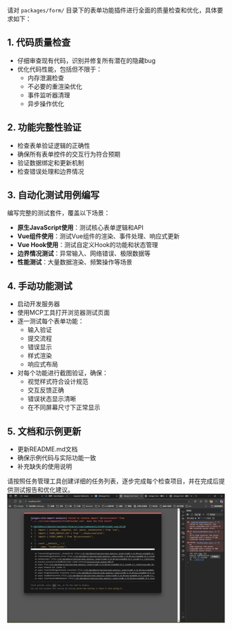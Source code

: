 请对 `packages/form/` 目录下的表单功能插件进行全面的质量检查和优化，具体要求如下：

## 1. 代码质量检查
- 仔细审查现有代码，识别并修复所有潜在的隐藏bug
- 优化代码性能，包括但不限于：
  - 内存泄漏检查
  - 不必要的重渲染优化
  - 事件监听器清理
  - 异步操作优化

## 2. 功能完整性验证
- 检查表单验证逻辑的正确性
- 确保所有表单控件的交互行为符合预期
- 验证数据绑定和更新机制
- 检查错误处理和边界情况

## 3. 自动化测试用例编写
编写完整的测试套件，覆盖以下场景：
- **原生JavaScript使用**：测试核心表单逻辑和API
- **Vue组件使用**：测试Vue组件的渲染、事件处理、响应式更新
- **Vue Hook使用**：测试自定义Hook的功能和状态管理
- **边界情况测试**：异常输入、网络错误、极限数据等
- **性能测试**：大量数据渲染、频繁操作等场景

## 4. 手动功能测试
- 启动开发服务器
- 使用MCP工具打开浏览器测试页面
- 逐一测试每个表单功能：
  - 输入验证
  - 提交流程
  - 错误显示
  - 样式渲染
  - 响应式布局
- 对每个功能进行截图验证，确保：
  - 视觉样式符合设计规范
  - 交互反馈正确
  - 错误状态显示清晰
  - 在不同屏幕尺寸下正常显示

## 5. 文档和示例更新
- 更新README.md文档
- 确保示例代码与实际功能一致
- 补充缺失的使用说明

请按照任务管理工具创建详细的任务列表，逐步完成每个检查项目，并在完成后提供测试报告和优化建议。![alt text](image.png)